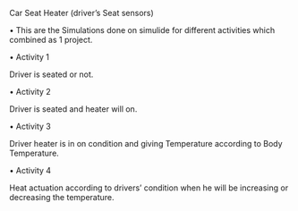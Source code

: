 Car Seat Heater (driver’s Seat sensors)

•	This are the Simulations done on simulide for different activities which combined as 1 project.

•	Activity 1 

Driver is seated or not.

•	Activity 2

Driver is seated and heater will on.

•	Activity 3

Driver heater is in on condition and giving Temperature according to Body Temperature.

•	Activity 4

Heat actuation according to drivers’ condition when he will be increasing or decreasing the temperature.


